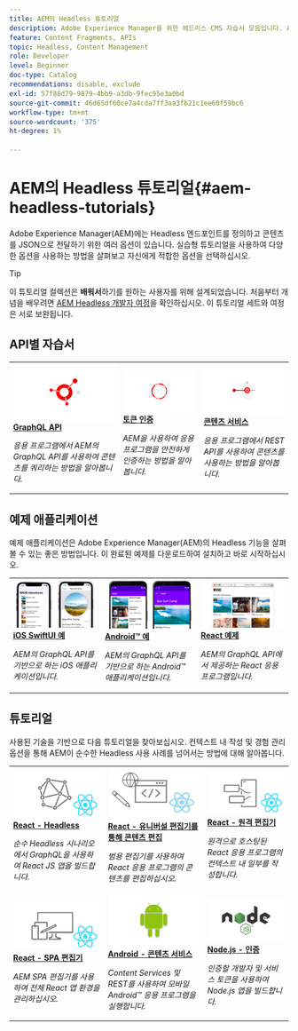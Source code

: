 ```yaml
---
title: AEM의 Headless 튜토리얼
description: Adobe Experience Manager을 위한 헤드리스 CMS 자습서 모음입니다. API, 프레임워크 및 예제 애플리케이션별 튜토리얼을 살펴보십시오.
feature: Content Fragments, APIs
topic: Headless, Content Management
role: Developer
level: Beginner
doc-type: Catalog
recommendations: disable, exclude
exl-id: 57f88d79-9879-4bb9-a3db-9fec95e3a0bd
source-git-commit: 46d65df60ce7a4cda7ff3aa3fb21c1ee60f59bc6
workflow-type: tm+mt
source-wordcount: '375'
ht-degree: 1%

---
```


# AEM의 Headless 튜토리얼{#aem-headless-tutorials}

Adobe Experience Manager(AEM)에는 Headless 엔드포인트를 정의하고 콘텐츠를 JSON으로 전달하기 위한 여러 옵션이 있습니다. 실습형 튜토리얼을 사용하여 다양한 옵션을 사용하는 방법을 살펴보고 자신에게 적합한 옵션을 선택하십시오.

>[!TIP]
>
>이 튜토리얼 컬렉션은 **배워서**&#x200B;하기를 원하는 사용자를 위해 설계되었습니다. 처음부터 개념을 배우려면 [AEM Headless 개발자 여정](https://experienceleague.adobe.com/docs/experience-manager-cloud-service/content/headless/journeys/developer/overview.html?lang=ko)을 확인하십시오. 이 튜토리얼 세트와 여정은 서로 보완됩니다.

## API별 자습서

<table>
<tr>
  <td>
    <a href="https://experienceleague.adobe.com/docs/experience-manager-learn/getting-started-with-aem-headless/graphql/overview.html?lang=ko-KR">
      <img alt="GRAPHQL API" src="./assets/graphql-icon.png" />
    </a>
    <div>
      <a href="https://experienceleague.adobe.com/docs/experience-manager-learn/getting-started-with-aem-headless/graphql/overview.html?lang=ko-KR">
    <strong>GraphQL API</strong>
    </a>
    </div>
    <p>
    <em>응용 프로그램에서 AEM의 GraphQL API를 사용하여 콘텐츠를 쿼리하는 방법을 알아봅니다.</em>
    <p>
  </td>
  <td>
    <a href="https://experienceleague.adobe.com/docs/experience-manager-learn/getting-started-with-aem-headless/authentication/overview.html?lang=ko">
    <img alt="토큰 기반 인증" src="./assets/token-auth-icon.png" />
    </a>
    <div>
    <a href="https://experienceleague.adobe.com/docs/experience-manager-learn/getting-started-with-aem-headless/authentication/overview.html?lang=ko">
    <strong>토큰 인증</strong>
    </a>
    </div>
    <p>
    <em>AEM을 사용하여 응용 프로그램을 안전하게 인증하는 방법을 알아봅니다.</em>
    </p>
  </td>
  <td>
    <a href="https://experienceleague.adobe.com/docs/experience-manager-learn/getting-started-with-aem-headless/content-services/overview.html?lang=ko">
      <img alt="Content Services" src="./assets/content-services.png" />
    </a>
     <div>
      <a href="https://experienceleague.adobe.com/docs/experience-manager-learn/getting-started-with-aem-headless/content-services/overview.html?lang=ko">
        <strong>콘텐츠 서비스</strong>
      </a>
    </div>
    <p>
    <em>응용 프로그램에서 REST API를 사용하여 콘텐츠를 사용하는 방법을 알아봅니다.</em>
    <p>
  </td>
</tr>
</table>

## 예제 애플리케이션

예제 애플리케이션은 Adobe Experience Manager(AEM)의 Headless 기능을 살펴볼 수 있는 좋은 방법입니다. 이 완료된 예제를 다운로드하여 설치하고 바로 시작하십시오.

<table>
<tr>
  <td>
    <a href="https://experienceleague.adobe.com/docs/experience-manager-learn/getting-started-with-aem-headless/graphql/example-apps/ios-swiftui-app.html?lang=ko">
      <img alt="iOS 예" src="./assets/ios-example.png" />
    </a>
    <div>
      <a href="https://experienceleague.adobe.com/docs/experience-manager-learn/getting-started-with-aem-headless/graphql/example-apps/ios-swiftui-app.html?lang=ko">
    <strong>iOS SwiftUI 예</strong>
    </a>
    </div>
    <p>
    <em>AEM의 GraphQL API를 기반으로 하는 iOS 애플리케이션입니다.</em>
    <p>
  </td>
  <td>
    <a href="https://experienceleague.adobe.com/docs/experience-manager-learn/getting-started-with-aem-headless/graphql/example-apps/android-app.html?lang=ko">
    <img alt="Android 예" src="./assets/android-example.png" />
    </a>
    <div>
    <a href="https://experienceleague.adobe.com/docs/experience-manager-learn/getting-started-with-aem-headless/graphql/example-apps/android-app.html?lang=ko">
    <strong>Android™ 예</strong>
    </a>
    </div>
    <p>
    <em>AEM의 GraphQL API를 기반으로 하는 Android™ 애플리케이션입니다.</em>
    </p>
  </td>
  <td>
    <a href="https://experienceleague.adobe.com/docs/experience-manager-learn/getting-started-with-aem-headless/graphql/example-apps/react-app.html?lang=ko">
      <img alt="React 예" src="./assets/react-example.png" />
    </a>
     <div>
      <a href="https://experienceleague.adobe.com/docs/experience-manager-learn/getting-started-with-aem-headless/graphql/example-apps/react-app.html?lang=ko">
        <strong>React 예제</strong>
      </a>
    </div>
    <p>
    <em>AEM의 GraphQL API에서 제공하는 React 응용 프로그램입니다.</em>
    <p>
  </td>
</tr>
</table>

## 튜토리얼

사용된 기술을 기반으로 다음 튜토리얼을 찾아보십시오. 컨텍스트 내 작성 및 경험 관리 옵션을 통해 AEM이 순수한 Headless 사용 사례를 넘어서는 방법에 대해 알아봅니다.

<table>
<tr>
  <td>
    <a href="https://experienceleague.adobe.com/docs/experience-manager-learn/getting-started-with-aem-headless/graphql/multi-step/overview.html?lang=ko">
      <img alt="React - 헤드리스" src="./assets/react-headless.png" />
    </a>
    <div>
      <a href="https://experienceleague.adobe.com/docs/experience-manager-learn/getting-started-with-aem-headless/graphql/overview.html?lang=ko-KR">
    <strong>React - Headless</strong>
    </a>
    </div>
    <p>
    <em>순수 Headless 시나리오에서 GraphQL을 사용하여 React JS 앱을 빌드합니다.</em>
    <p>
  </td>
  <td>
    <a href="https://experienceleague.adobe.com/ko/docs/experience-manager-learn/cloud-service/developing/universal-editor/react-app-editing/overview">
      <img alt="React - 유니버설 편집기를 통해 콘텐츠 편집" src="./assets/react-universal-editor.png" />
    </a>
     <div>
      <a href="https://experienceleague.adobe.com/ko/docs/experience-manager-learn/cloud-service/developing/universal-editor/react-app-editing/overview">
        <strong>React - 유니버설 편집기를 통해 콘텐츠 편집</strong>
      </a>
    </div>
    <p>
    <em>범용 편집기를 사용하여 React 응용 프로그램의 콘텐츠를 편집하십시오.</em>
    <p>
  </td>  
  <td>
    <a href="https://experienceleague.adobe.com/docs/experience-manager-learn/getting-started-with-aem-headless/spa-editor/remote-spa/overview.html?lang=ko">
    <img alt="React - 원격 편집기" src="./assets/react-remote.png" />
    </a>
    <div>
    <a href="https://experienceleague.adobe.com/docs/experience-manager-learn/getting-started-with-aem-headless/spa-editor/remote-spa/overview.html?lang=ko">
    <strong>React - 원격 편집기</strong>
    </a>
    </div>
    <p>
    <em>원격으로 호스팅된 React 응용 프로그램의 컨텍스트 내 일부를 작성합니다.</em>
    </p>
  </td>
</tr>
<tr>  
  <td>
    <a href="https://experienceleague.adobe.com/docs/experience-manager-learn/getting-started-with-aem-headless/spa-editor/react/overview.html?lang=ko">
      <img alt="React - SPA 편집기" src="./assets/react-spa-editor.png" />
    </a>
     <div>
      <a href="https://experienceleague.adobe.com/docs/experience-manager-learn/getting-started-with-aem-headless/spa-editor/react/overview.html?lang=ko">
        <strong>React - SPA 편집기</strong>
      </a>
    </div>
    <p>
    <em>AEM SPA 편집기를 사용하여 전체 React 앱 환경을 관리하십시오.</em>
    <p>
  </td>
  <td>
    <a href="https://experienceleague.adobe.com/docs/experience-manager-learn/getting-started-with-aem-headless/content-services/overview.html?lang=ko">
    <img alt="Android - 콘텐츠 서비스" src="./assets/android.png" />
    </a>
    <div>
    <a href="https://experienceleague.adobe.com/docs/experience-manager-learn/getting-started-with-aem-headless/content-services/overview.html?lang=ko">
    <strong>Android - 콘텐츠 서비스</strong>
    </a>
    </div>
    <p>
    <em>Content Services 및 REST를 사용하여 모바일 Android™ 응용 프로그램을 실행합니다.</em>
    </p>
  </td>
  <td>
    <a href="https://experienceleague.adobe.com/docs/experience-manager-learn/getting-started-with-aem-headless/authentication/overview.html?lang=ko">
      <img alt="Node.js - 인증" src="./assets/node-js.png" />
    </a>
     <div>
      <a href="https://experienceleague.adobe.com/docs/experience-manager-learn/getting-started-with-aem-headless/authentication/overview.html?lang=ko">
        <strong>Node.js - 인증</strong>
      </a>
    </div>
    <p>
    <em>인증할 개발자 및 서비스 토큰을 사용하여 Node.js 앱을 빌드합니다.</em>
    <p>
  </td>
</tr>
</table>

